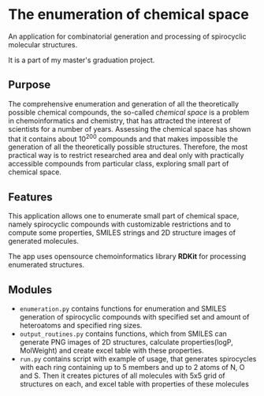 # The enumeration of chemical space
An application for combinatorial generation and processing of spirocyclic molecular structures.

It is a part of my master's graduation project.
## Purpose
The comprehensive enumeration and generation of all the theoretically possible chemical compounds, 
the so-called *chemical space* is a problem in chemoinformatics and chemistry, that has attracted 
the interest of scientists for a number of years. Assessing the chemical space has shown that it 
contains about 10<sup>200</sup> compounds and that makes impossible the generation of all the theoretically 
possible structures. Therefore, the most practical way is to restrict researched area and deal only 
with practically accessible compounds from particular class, exploring small part of chemical space.
## Features
This application allows one to enumerate small part of chemical space, namely spirocyclic 
compounds with customizable restrictions and to compute some properties, SMILES strings and 2D structure 
images of generated molecules.

The app uses opensource chemoinformatics library **RDKit** for processing enumerated structures.
## Modules
- `enumeration.py` contains functions for enumeration and SMILES generation of spirocyclic compounds 
with specified set and amount of heteroatoms and specified ring sizes.
- `output_routines.py` contains functions, which from SMILES can generate PNG images of 2D structures,
calculate properties(logP, MolWeight) and create excel table with these properties.
- `run.py` contains script with example of usage, that generates spirocycles with each ring containing
up to 5 members and up to 2 atoms of N, O and S. Then it creates pictures of all molecules with 5x5 
grid of structures on each, and excel table with properties of these molecules